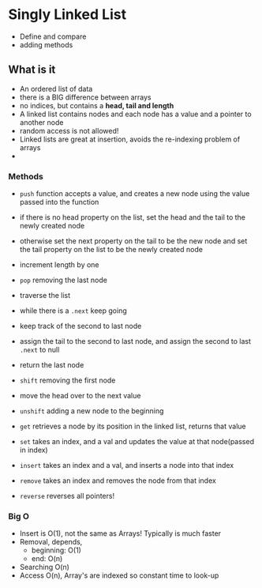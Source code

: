 # Singly Linked List

- Define and compare
- adding methods

## What is it

- An ordered list of data
- there is a BIG difference between arrays
- no indices, but contains a **head, tail and length**
- A linked list contains nodes and each node has a value and a pointer to another node
- random access is not allowed!
- Linked lists are great at insertion, avoids the re-indexing problem of arrays
-

### Methods

- `push` function accepts a value, and creates a new node using the value passed into the function
- if there is no head property on the list, set the head and the tail to the newly created node
- otherwise set the next property on the tail to be the new node and set the tail property on the list to be the newly created node
- increment length by one

- `pop` removing the last node
- traverse the list
- while there is a `.next` keep going
- keep track of the second to last node
- assign the tail to the second to last node, and assign the second to last `.next` to null
- return the last node

- `shift` removing the first node
- move the head over to the next value

- `unshift` adding a new node to the beginning

- `get` retrieves a node by its position in the linked list, returns that value

- `set` takes an index, and a val and updates the value at that node(passed in index)

- `insert` takes an index and a val, and inserts a node into that index

- `remove` takes an index and removes the node from that index

- `reverse` reverses all pointers!

### Big O

- Insert is O(1), not the same as Arrays! Typically is much faster
- Removal, depends,
  - beginning: O(1)
  - end: O(n)
- Searching O(n)
- Access O(n), Array's are indexed so constant time to look-up
